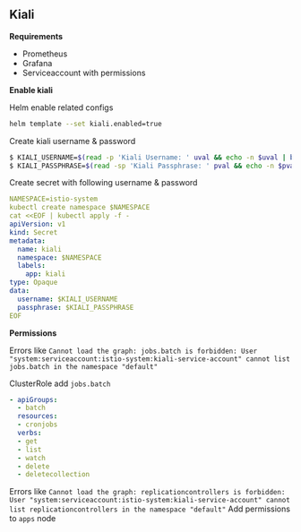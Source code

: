 ## Kiali

**Requirements**
- Prometheus
- Grafana
- Serviceaccount with permissions

**Enable kiali**

Helm enable related configs
```bash
helm template --set kiali.enabled=true
```

Create kiali username & password
```bash
$ KIALI_USERNAME=$(read -p 'Kiali Username: ' uval && echo -n $uval | base64)
$ KIALI_PASSPHRASE=$(read -sp 'Kiali Passphrase: ' pval && echo -n $pval | base64)
```

Create secret with following username & password
```yaml
NAMESPACE=istio-system
kubectl create namespace $NAMESPACE
cat <<EOF | kubectl apply -f -
apiVersion: v1
kind: Secret
metadata:
  name: kiali
  namespace: $NAMESPACE
  labels:
    app: kiali
type: Opaque
data:
  username: $KIALI_USERNAME
  passphrase: $KIALI_PASSPHRASE
EOF
```

**Permissions**

Errors like
`Cannot load the graph: jobs.batch is forbidden: User "system:serviceaccount:istio-system:kiali-service-account" cannot list jobs.batch in the namespace "default"`

ClusterRole add `jobs.batch`
```yaml
- apiGroups:
  - batch
  resources:
  - cronjobs
  verbs:
  - get
  - list
  - watch
  - delete
  - deletecollection
```

Errors like
`Cannot load the graph: replicationcontrollers is forbidden: User "system:serviceaccount:istio-system:kiali-service-account" cannot list replicationcontrollers in the namespace "default"`
Add permissions to `apps` node
